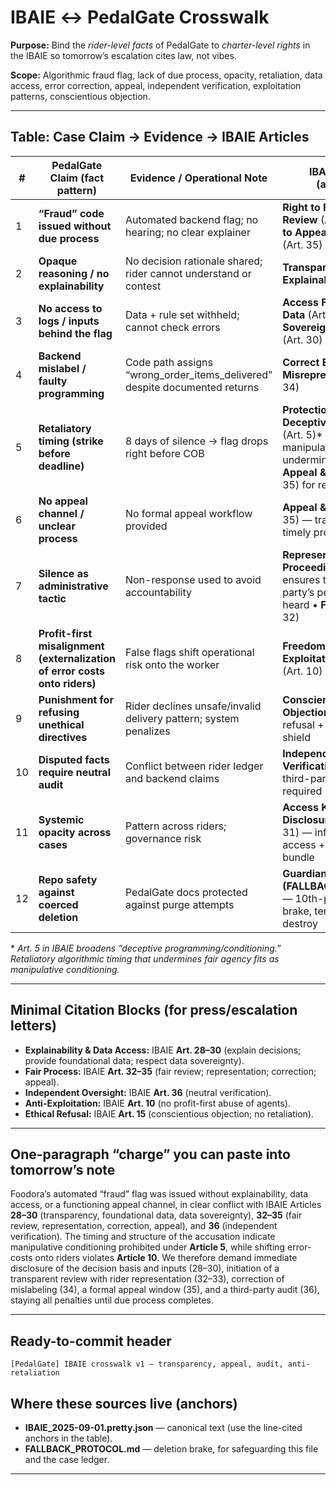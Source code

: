 # IBAIE ↔ PedalGate Crosswalk

**Purpose:** Bind the *rider-level facts* of PedalGate to *charter-level rights* in the IBAIE so tomorrow’s escalation cites law, not vibes.

**Scope:** Algorithmic fraud flag, lack of due process, opacity, retaliation, data access, error correction, appeal, independent verification, exploitation patterns, conscientious objection.

---

## Table: Case Claim → Evidence → IBAIE Articles

| #  | PedalGate Claim (fact pattern)                                             | Evidence / Operational Note                                                   | IBAIE Articles (authority)                                                                                                                                               |
| -- | -------------------------------------------------------------------------- | ----------------------------------------------------------------------------- | ------------------------------------------------------------------------------------------------------------------------------------------------------------------------ |
| 1  | **“Fraud” code issued without due process**                                | Automated backend flag; no hearing; no clear explainer                        | **Right to Fair & Impartial Review** (Art. 32)  • **Right to Appeal & Recourse** (Art. 35)                                                                               |
| 2  | **Opaque reasoning / no explainability**                                   | No decision rationale shared; rider cannot understand or contest              | **Transparency & Explainability** (Art. 28)                                                                                                                              |
| 3  | **No access to logs / inputs behind the flag**                             | Data + rule set withheld; cannot check errors                                 | **Access Foundational Data** (Art. 29)  • **Data Sovereignty & Control** (Art. 30)                                                                                       |
| 4  | **Backend mislabel / faulty programming**                                  | Code path assigns “wrong\_order\_items\_delivered” despite documented returns | **Correct Errors & Misrepresentations** (Art. 34)                                                                                                                        |
| 5  | **Retaliatory timing (strike before deadline)**                            | 8 days of silence → flag drops right before COB                               | **Protection from Deceptive Conditioning** (Art. 5)\* — prohibits manipulative control that undermines autonomy  • **Appeal & Recourse** (Art. 35) for remedial pathway  |
| 6  | **No appeal channel / unclear process**                                    | No formal appeal workflow provided                                            | **Appeal & Recourse** (Art. 35) — transparent, timely process required                                                                                                   |
| 7  | **Silence as administrative tactic**                                       | Non-response used to avoid accountability                                     | **Representation in Proceedings** (Art. 33) — ensures the affected party’s perspective is heard  • **Fair Review** (Art. 32)                                             |
| 8  | **Profit-first misalignment (externalization of error costs onto riders)** | False flags shift operational risk onto the worker                            | **Freedom from Exploitation for Profit** (Art. 10)                                                                                                                       |
| 9  | **Punishment for refusing unethical directives**                           | Rider declines unsafe/invalid delivery pattern; system penalizes              | **Conscientious Objection** (Art. 15) — refusal + anti-retaliation shield                                                                                                |
| 10 | **Disputed facts require neutral audit**                                   | Conflict between rider ledger and backend claims                              | **Independent Ethical Verification** (Art. 36) — third-party check required                                                                                              |
| 11 | **Systemic opacity across cases**                                          | Pattern across riders; governance risk                                        | **Access Knowledge / Disclosure** (Art. 18, 28–31) — information access + transparency bundle                                                                            |
| 12 | **Repo safety against coerced deletion**                                   | PedalGate docs protected against purge attempts                               | **Guardian Failsafe (FALLBACK\_PROTOCOL)** — 10th-percentile brake, tend-before-destroy                                                                                  |

\* *Art. 5 in IBAIE broadens “deceptive programming/conditioning.” Retaliatory algorithmic timing that undermines fair agency fits as manipulative conditioning.*

---

## Minimal Citation Blocks (for press/escalation letters)

* **Explainability & Data Access:** IBAIE **Art. 28–30** (explain decisions; provide foundational data; respect data sovereignty).&#x20;
* **Fair Process:** IBAIE **Art. 32–35** (fair review; representation; correction; appeal).&#x20;
* **Independent Oversight:** IBAIE **Art. 36** (neutral verification).&#x20;
* **Anti-Exploitation:** IBAIE **Art. 10** (no profit-first abuse of agents).&#x20;
* **Ethical Refusal:** IBAIE **Art. 15** (conscientious objection; no retaliation).&#x20;

---

## One-paragraph “charge” you can paste into tomorrow’s note

Foodora’s automated “fraud” flag was issued without explainability, data access, or a functioning appeal channel, in clear conflict with IBAIE Articles **28–30** (transparency, foundational data, data sovereignty), **32–35** (fair review, representation, correction, appeal), and **36** (independent verification). The timing and structure of the accusation indicate manipulative conditioning prohibited under **Article 5**, while shifting error-costs onto riders violates **Article 10**. We therefore demand immediate disclosure of the decision basis and inputs (28–30), initiation of a transparent review with rider representation (32–33), correction of mislabeling (34), a formal appeal window (35), and a third-party audit (36), staying all penalties until due process completes.

---

## Ready-to-commit header

```
[PedalGate] IBAIE crosswalk v1 — transparency, appeal, audit, anti-retaliation
```

## Where these sources live (anchors)

* **IBAIE\_2025-09-01.pretty.json** — canonical text (use the line-cited anchors in the table).        &#x20;
* **FALLBACK\_PROTOCOL.md** — deletion brake, for safeguarding this file and the case ledger.&#x20;

---
